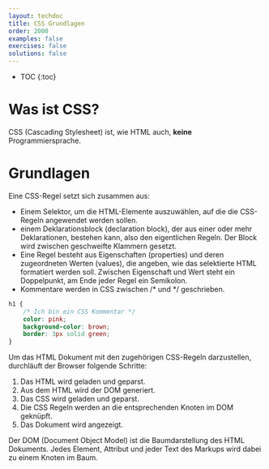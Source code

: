 ```yaml
---
layout: techdoc
title: CSS Grundlagen
order: 2000
examples: false
exercises: false
solutions: false
---
```

* TOC
{:toc}

# Was ist CSS?
CSS (Cascading Stylesheet) ist, wie HTML auch, **keine** Programmiersprache.
<!-- TODO -->

# Grundlagen
Eine CSS-Regel setzt sich zusammen aus:
* Einem Selektor, um die HTML-Elemente auszuwählen, auf die die CSS-Regeln angewendet werden sollen.
* einem Deklarationsblock (declaration block), der aus einer oder mehr Deklarationen, bestehen kann, also den eigentlichen Regeln. Der Block wird zwischen geschweifte Klammern gesetzt.
* Eine Regel besteht aus Eigenschaften (properties) und deren zugeordneten Werten (values), die angeben, wie das selektierte HTML formatiert werden soll. Zwischen Eigenschaft und Wert steht ein Doppelpunkt, am Ende jeder Regel ein Semikolon.
* Kommentare werden in CSS zwischen /* und */ geschrieben.

```css
h1 {
    /* Ich bin ein CSS Kommentar */
    color: pink;
    background-color: brown;
    border: 3px solid green;
}
```

Um das HTML Dokument mit den zugehörigen CSS-Regeln darzustellen, durchläuft der Browser folgende Schritte:
1. Das HTML wird geladen und geparst.
2. Aus dem HTML wird der DOM generiert.
3. Das CSS wird geladen und geparst.
4. Die CSS Regeln werden an die entsprechenden Knoten im DOM geknüpft.
5. Das Dokument wird angezeigt.

Der DOM (Document Object Model) ist die Baumdarstellung des HTML Dokuments. Jedes Element, Attribut und jeder Text des Markups wird dabei zu einem Knoten im Baum.


<!-- TODO: @ RULES -->
<!-- TODO: SHORTHANDS - do I need this here? -->
